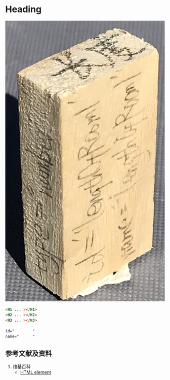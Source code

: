 # Heading

![](/images/用实体模型表达网站开发前端的基本组件/Form(input)/input01.jpg)

```html
<H1 ... ></H1>
<H2 ... ></H2>
<H3 ... ></H3>

id="		"
name="		"
```

## 参考文献及资料

1. 维基百科
	- [HTML element](https://en.wikipedia.org/wiki/HTML_element) 